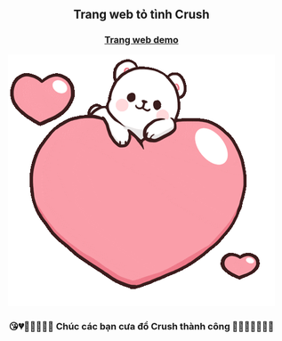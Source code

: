 ## <p align="center"> Trang web tỏ tình Crush </p>
### <p align="center"> [Trang web demo](https://github.com/duongbui23407/to-tinh-crush.git) </p>

[<p align="center"> <img src="/img/logi.gif" alt="web" /> </p>](https://github.com/DauDau432/Confess-Crush/blob/main/img/logi.gif)

### <p align="center">😘💔💙💓💝💟💑 Chúc các bạn cưa đổ Crush thành công 💚💗💘💖💞💋👄</p>
